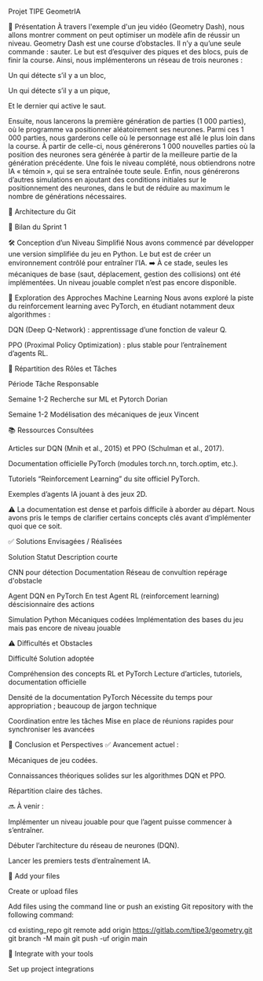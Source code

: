Projet TIPE GeometrIA

📖 Présentation
À travers l'exemple d'un jeu vidéo (Geometry Dash), nous allons montrer comment on peut optimiser un modèle afin de réussir un niveau.
Geometry Dash est une course d’obstacles. Il n’y a qu’une seule commande : sauter. Le but est d’esquiver des piques et des blocs, puis de finir la course.
Ainsi, nous implémenterons un réseau de trois neurones :


Un qui détecte s’il y a un bloc,


Un qui détecte s’il y a un pique,


Et le dernier qui active le saut.


Ensuite, nous lancerons la première génération de parties (1 000 parties), où le programme va positionner aléatoirement ses neurones. Parmi ces 1 000 parties, nous garderons celle où le personnage est allé le plus loin dans la course. À partir de celle-ci, nous générerons 1 000 nouvelles parties où la position des neurones sera générée à partir de la meilleure partie de la génération précédente.
Une fois le niveau complété, nous obtiendrons notre IA « témoin », qui se sera entraînée toute seule.
Enfin, nous générerons d’autres simulations en ajoutant des conditions initiales sur le positionnement des neurones, dans le but de réduire au maximum le nombre de générations nécessaires.

📂 Architecture du Git

🔎 Bilan du Sprint 1

🛠️ Conception d’un Niveau Simplifié
Nous avons commencé par développer une version simplifiée du jeu en Python.
Le but est de créer un environnement contrôlé pour entraîner l’IA.
➡️ À ce stade, seules les mécaniques de base (saut, déplacement, gestion des collisions) ont été implémentées.
Un niveau jouable complet n’est pas encore disponible.

🧠 Exploration des Approches Machine Learning
Nous avons exploré la piste du reinforcement learning avec PyTorch, en étudiant notamment deux algorithmes :


DQN (Deep Q-Network) : apprentissage d’une fonction de valeur Q.


PPO (Proximal Policy Optimization) : plus stable pour l’entraînement d’agents RL.



👥 Répartition des Rôles et Tâches



Période
Tâche
Responsable




Semaine 1-2
Recherche sur ML et Pytorch
Dorian


Semaine 1-2
Modélisation des mécaniques de jeux
Vincent




📚 Ressources Consultées


Articles sur DQN (Mnih et al., 2015) et PPO (Schulman et al., 2017).


Documentation officielle PyTorch (modules torch.nn, torch.optim, etc.).


Tutoriels “Reinforcement Learning” du site officiel PyTorch.


Exemples d’agents IA jouant à des jeux 2D.



⚠️ La documentation est dense et parfois difficile à aborder au départ.
Nous avons pris le temps de clarifier certains concepts clés avant d’implémenter quoi que ce soit.


✅ Solutions Envisagées / Réalisées



Solution
Statut
Description courte




CNN pour détection
Documentation
Réseau de convultion repérage d'obstacle


Agent DQN en PyTorch
En test
Agent RL (reinforcement learning) déscisionnaire des actions


Simulation Python
Mécaniques codées
Implémentation des bases du jeu mais pas encore de niveau jouable




⚠️ Difficultés et Obstacles



Difficulté
Solution adoptée




Compréhension des concepts RL et PyTorch
Lecture d’articles, tutoriels, documentation officielle


Densité de la documentation PyTorch
Nécessite du temps pour appropriation ; beaucoup de jargon technique


Coordination entre les tâches
Mise en place de réunions rapides pour synchroniser les avancées




📌 Conclusion et Perspectives
✅ Avancement actuel :


Mécaniques de jeu codées.


Connaissances théoriques solides sur les algorithmes DQN et PPO.


Répartition claire des tâches.


🔜 À venir :


Implémenter un niveau jouable pour que l’agent puisse commencer à s’entraîner.


Débuter l’architecture du réseau de neurones (DQN).


Lancer les premiers tests d’entraînement IA.



📁 Add your files


 Create or upload files

 Add files using the command line or push an existing Git repository with the following command:


cd existing_repo
git remote add origin https://gitlab.com/tipe3/geometry.git
git branch -M main
git push -uf origin main



🔧 Integrate with your tools


 Set up project integrations
